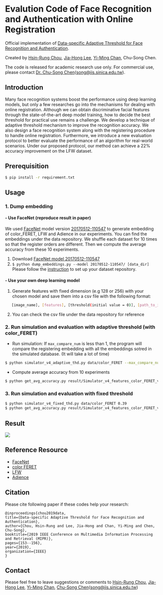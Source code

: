# Evalution Code of Face Recognition and Authentication with Online Registration
Official implementation of [Data-specific Adaptive Threshold for Face Recognition and Authentication](https://arxiv.org/abs/1810.11160).

Created by [Hsin-Rung Chou](https://github.com/Sherry40931), [Jia-Hong Lee](https://github.com/Jia-HongHenryLee), [Yi-Ming Chan](https://github.com/yimingchan), Chu-Song Chen.

The code is released for academic research use only. For commercial use, please contact [Dr. Chu-Song Chen](https://www.iis.sinica.edu.tw/pages/song/)(song@iis.sinica.edu.tw).

## Introduction
Many face recognition systems boost the performance using deep learning models, but only a few researches go into the mechanisms for dealing with online registration. Although we can obtain discriminative facial features through the state-of-the-art deep model training, how to decide the best threshold for practical use remains a challenge. We develop a technique of adaptive threshold mechanism to improve the recognition accuracy. We also design a face recognition system along with the registering procedure to handle online registration. Furthermore, we introduce a new evaluation protocol to better evaluate the performance of an algorithm for real-world scenarios. Under our proposed protocol, our method can achieve a 22\% accuracy improvement on the LFW dataset.

## Prerequisition
```bash
$ pip install -r requirement.txt
```

## Usage

### 1. Dump embedding
#### - Use FaceNet (reproduce result in paper)
We used [FaceNet](https://github.com/davidsandberg/facenet) model version [20170512-110547](https://drive.google.com/file/d/0B5MzpY9kBtDVZ2RpVDYwWmxoSUk/edit) to generate embedding of color_FERET, LFW and Adience in our experiments. You can find the embeddings under the data repository. We shuffle each dataset for 10 times so that the register orders are different. Then we compute the average accuracy from these 10 experiments.

1. Download [FaceNet model 20170512-110547](https://drive.google.com/file/d/0B5MzpY9kBtDVZ2RpVDYwWmxoSUk/edit)
2. ```$ python dump_embeddings.py --model 20170512-110547/ [data_dir]```
Please follow the [instruction](https://github.com/davidsandberg/facenet/wiki/Train-a-classifier-on-own-images) to set up your dataset repository.


#### - Use your own deep learning model
1. Generate features with fixed dimension (e.g 128 or 256) with your chosen model and save them into a csv file with the following format:
```bash
   [image_name], [features], [threshold(initial value = 0)], [path_to_image]
```
2. You can check the csv file under the data repository for reference

### 2. Run simulation and evaluation with adaptive threshold (with color_FERET)
- Run simulation:
If ```max_compare_num``` is less than 1, the program will compare the registering embedding with all the embeddings sotred in the simulated database. (It will take a lot of time)
```bash
$ python simulator_v4_adaptive_thd.py data/color_FERET --max_compare_num 100
```

- Compute average accuracy from 10 experiments
```bash
$ python get_avg_accuracy.py result/Simulator_v4_features_color_FERET_v
```

### 3. Run simulation and evaluation with fixed threshold
```bash
$ python simulator_v4_fixed_thd.py data/color_FERET 0.39
$ python get_avg_accuracy.py result/Simulator_v4_features_color_FERET_v
```


## Result
<!-- <img align="center" src="https://i.imgur.com/GLOBBam.png"> -->
![](https://i.imgur.com/GLOBBam.png)


## Reference Resource
- [FaceNet](https://github.com/davidsandberg/facenet)
- [color FERET](https://www.nist.gov/itl/products-and-services/color-feret-database)
- [LFW](http://vis-www.cs.umass.edu/lfw/)
- [Adience](https://talhassner.github.io/home/projects/Adience/Adience-data.html#agegender)

## Citation
Please cite following paper if these codes help your research:

    @inproceedings{chou2019data,
    title={Data-specific Adaptive Threshold for Face Recognition and Authentication},
    author={Chou, Hsin-Rung and Lee, Jia-Hong and Chan, Yi-Ming and Chen, Chu-Song},
    booktitle={2019 IEEE Conference on Multimedia Information Processing and Retrieval (MIPR)},
    pages={153--156},
    year={2019},
    organization={IEEE}
    }

## Contact
Please feel free to leave suggestions or comments to [Hsin-Rung Chou](https://github.com/Sherry40931), [Jia-Hong Lee](https://github.com/Jia-HongHenryLee), [Yi-Ming Chan](https://github.com/yimingchan), [Chu-Song Chen](https://www.iis.sinica.edu.tw/pages/song/)(song@iis.sinica.edu.tw)